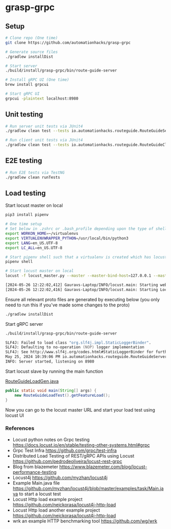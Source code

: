 # grasp-grpc

## Setup

```zsh
# Clone repo (One time)
git clone https://github.com/automationhacks/grasp-grpc

# Generate source files
./gradlew installDist

# Start server
./build/install/grasp-grpc/bin/route-guide-server

# Install gRPC UI (One time)
brew install grpcui

# Start gRPC UI
grpcui -plaintext localhost:8980


```

## Unit testing

```zsh
# Run server unit tests via JUnit4
./gradlew clean test --tests io.automationhacks.routeguide.RouteGuideServerTest --info

# Run client unit tests via JUnit4
./gradlew clean test --tests io.automationhacks.routeguide.RouteGuideClientTest --info
```

## E2E testing

```zsh
# Run E2E tests via TestNG
./gradlew clean runTests
```

## Load testing

Start locust master on local

```zsh
pip3 install pipenv

# One time setup
# Set below in .zshrc or .bash_profile depending upon the type of shell you are using
export WORKON_HOME=~/virtualenvs
export VIRTUALENVWRAPPER_PYTHON=/usr/local/bin/python3
export LANG=en_US.UTF-8
export LC_ALL=en_US.UTF-8

# Start pipenv shell such that a virtualenv is created which has locust python module already installed
pipenv shell

# Start locust master on local
locust -f locust_master.py --master --master-bind-host=127.0.0.1 --master-bind-port=5557
```

```zsh
[2024-05-26 12:22:02,412] Gauravs-Laptop/INFO/locust.main: Starting web interface at http://0.0.0.0:8089
[2024-05-26 12:22:02,416] Gauravs-Laptop/INFO/locust.main: Starting Locust 2.28.0
```

Ensure all relevant proto files are generated by executing below (you only need to run this if you've made some changes
to
the proto)

```zsh
./gradlew installDist
```

Start gRPC server

```zsh
./build/install/grasp-grpc/bin/route-guide-server
```

```zsh
SLF4J: Failed to load class "org.slf4j.impl.StaticLoggerBinder".
SLF4J: Defaulting to no-operation (NOP) logger implementation
SLF4J: See http://www.slf4j.org/codes.html#StaticLoggerBinder for further details.
May 25, 2024 10:39:06 PM io.automationhacks.routeguide.RouteGuideServer start
INFO: Server started, listening on 8980
```

Start locust slave by running the main function

[RouteGuideLoadGen.java](RouteGuideLoadGen.java)

```java
public static void main(String[] args) {
    new RouteGuideLoadTest().getFeatureLoad();
}
```

Now you can go to the locust master URL and start your load test using locust UI

### References

- Locust python notes on Grpc testing https://docs.locust.io/en/stable/testing-other-systems.html#grpc
- Grpc Test Infra https://github.com/grpc/test-infra
- Distributed Load Testing of REST/gRPC APIs using Locust https://github.com/pedrodeoliveira/locust-rest-grpc
- Blog from blazemeter https://www.blazemeter.com/blog/locust-performance-testing
- Locust4j https://github.com/myzhan/locust4j
- Example Main.java file https://github.com/myzhan/locust4j/blob/master/examples/task/Main.java to start a locust test
- Locust Http load example project https://github.com/nejckorasa/locust4j-http-load
- Locust Http load another example project https://github.com/nejckorasa/locust4j-http-load
- wrk an example HTTP benchmarking tool https://github.com/wg/wrk
